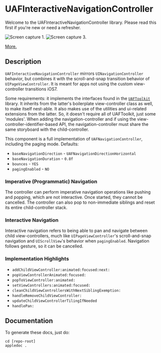 # UAFInteractiveNavigationController

Welcome to the UAFInteractiveNavigationController library. Please read this
first if you're new or need a refresher.

![Screen capture 1.](https://pengxwang.s3.amazonaws.com/files/rhymes-navigation-1.mov.gif)
![Screen capture 3.](https://pengxwang.s3.amazonaws.com/files/rhymes-navigation-3.mov.gif)

[More.](https://pengxwang.s3.amazonaws.com/files/rhymes-navigation-2.mov.gif)

## Description

`UAFInteractiveNavigationController` mirrors `UINavigationController` behavior,
but combines it with the scroll-and-snap transition behavior of
`UIPageViewController`. It is meant for apps not using the custom
view-controller transitions iOS7.

Some requirements: it implements the interfaces found in the
[`UAFToolkit`](https://github.com/hlfcoding/UAFToolkit) library. It inherits
from the latter's boilerplate view-controller class as well, to make itself
nest-able. It also makes use of the utilities and ui-related extensions from
the latter. So, it doesn't require all of UAFToolkit, just some 'modules'. When
adding the navigation-controller and if using the
view-controller-identifier-based API, the navigation-controller must share the
same storyboard with the child-controller.

This component is a full implementation of `UAFNavigationController`, including
the paging mode. Defaults:

- `baseNavigationDirection` - `UAFNavigationDirectionHorizontal`
- `baseNavigationDuration` - `0.8f`
- `bounces` - `YES`
- `pagingEnabled` - `NO`

### Imperative (Programmatic) Navigation

The controller can perform imperative navigation operations like pushing and
popping, which are not interactive. Once started, they cannot be cancelled. The
controller can also pop to non-immediate siblings and reset its entire
child-controller stack.

### Interactive Navigation

Interactive navigation refers to being able to pan and navigate between child
view-controllers, much like `UIPageViewController`'s scroll-and-snap navigation
and `UIScrollView`'s behavior when `pagingEnabled`. Navigation follows gesture,
so it can be cancelled.

### Implementation Highlights

- `addChildViewController:animated:focused:next:`
- `popViewControllerAnimated:focused:`
- `popToViewController:animated:`
- `setViewControllers:animated:focused:`
- `cleanChildViewControllersWithNextSiblingExemption:`
- `handleRemoveChildViewController:`
- `updateChildViewControllerTilingIfNeeded`
- `handlePan:`

## Documentation

To generate these docs, just do:

```shell
cd [repo-root]
appledoc .
```
